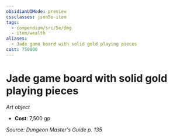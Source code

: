 ```yaml
---
obsidianUIMode: preview
cssclasses: json5e-item
tags:
  - compendium/src/5e/dmg
  - item/wealth
aliases:
  - Jade game board with solid gold playing pieces
cost: 750000
---
```

# Jade game board with solid gold playing pieces
*Art object*  

- **Cost**: 7,500 gp

*Source: Dungeon Master's Guide p. 135*
